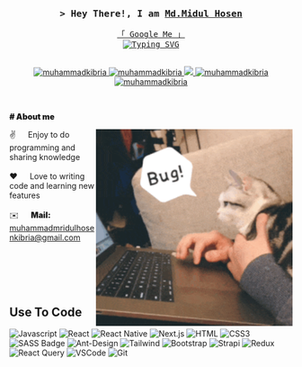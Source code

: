 <!--
<h2 align="center">
  Welcome to Md. Midul Hosen World!
  <img src="https://media.giphy.com/media/hvRJCLFzcasrR4ia7z/giphy.gif" width="28">
</h2>
-->

<!--


[![wakatime](https://wakatime.com/badge/user/eebb3dd8-d9b2-40de-9b88-6fd6cac99dbc.svg)](https://wakatime.com/@eebb3dd8-d9b2-40de-9b88-6fd6cac99dbc)

<!-- Intro  -->
<h3 align="center">
        <samp>&gt; Hey There!, I am
                <b><a target="_blank" href="https://muhammadkibria.xyz">Md.Midul Hosen</a></b>
        </samp>
</h3>


<p align="center"> 
  <samp>
    <a href="https://www.google.com/search?q=Md.+Midul+Hosen&sca_esv=578722268&sxsrf=AM9HkKll6CMGwiUnYrK9N70QBkSYC3onFQ%3A1698899524594&ei=RCZDZffhI-Ws4-EPk5i2iAg&ved=0ahUKEwj3k7D1vaSCAxVl1jgGHROMDYEQ4dUDCBA&uact=5&oq=Md.+Midul+Hosen&gs_lp=Egxnd3Mtd2l6LXNlcnAiD01kLiBNaWR1bCBIb3NlbjIEECMYJ0iVVFDrCFi_UXAGeACQAQCYAZgBoAHJBqoBAzEuNrgBA8gBAPgBAfgBAqgCFMICCBAAGKIEGLADwgIFEAAYogTCAgcQIxiwAhgnwgIHECMY6gIYJ8ICFhAAGAMYjwEY5QIY6gIYtAIYjAPYAQHCAhYQLhgDGI8BGOUCGOoCGLQCGIwD2AEB4gMEGAEgQYgGAZAGAroGBggBEAEYCw&sclient=gws-wiz-serp">「 Google Me 」</a>
    <br>
    <a href="https://git.io/typing-svg"><img src="https://readme-typing-svg.herokuapp.com?font=Fira+Code&size=17&pause=1000&random=false&width=435&lines=A+Front-End+Developer+And+WordPress+Expert;3%2B+years+of+programming+experience;Always+excited+to+learn+new+things" alt="Typing SVG" /></a>
    <br>
    <br>
  </samp>
</p>

<p align="center">
 <a href="https://muhammadkibria.xyz" target="blank">
  <img src="https://img.shields.io/badge/Website-DC143C?style=for-the-badge&logo=medium&logoColor=white" alt="muhammadkibria" />
 </a>
 <a href="#" target="_blank">
  <img src="https://img.shields.io/badge/LinkedIn-0077B5?style=for-the-badge&logo=linkedin&logoColor=white" alt="muhammadkibria"/>
 </a>
 <!-- <a href="#" target="_blank">
  <img src="https://img.shields.io/badge/dev.to-0A0A0A?style=for-the-badge&logo=dev.to&logoColor=white" alt="muhammadkibria" />
 </a> -->
 <a href="#" target="_blank">
  <img src="https://img.shields.io/badge/Twitter-1DA1F2?style=for-the-badge&logo=twitter&logoColor=white" />
 </a>
 <a href="#" target="_blank">
  <img src="https://img.shields.io/badge/Instagram-fe4164?style=for-the-badge&logo=instagram&logoColor=white" alt="muhammadkibria" />
 </a> 
 <a href="#" target="_blank">
  <img src="https://img.shields.io/badge/Facebook-20BEFF?&style=for-the-badge&logo=facebook&logoColor=white" alt="muhammadkibria"  />
  </a> 
</p>
<br />

<!-- About Section -->
 <p style="font-weight: 900"># About me</p>
 
<p>
 <img align="right" width="350" src="assets/cat-find-bug.gif" alt="Coding gif" />
  
 ✌️ &emsp; Enjoy to do programming and sharing knowledge <br/><br/>
 ❤️ &emsp; Love to writing code and learning new features<br/><br/>
 ✉️ &emsp; <span style="font-weight: 900">Mail:</span> muhammadmridulhosenkibria@gmail.com<br/><br/>

</p>

<br/>
<br/>
<br/>

## Use To Code

![Javascript](https://img.shields.io/badge/Javascript-F0DB4F?style=for-the-badge&labelColor=black&logo=javascript&logoColor=F0DB4F)
![React](https://img.shields.io/badge/-React-61DBFB?style=for-the-badge&labelColor=black&logo=react&logoColor=61DBFB)
![React Native](https://img.shields.io/badge/React_Native-20232A?style=for-the-badge&logo=react&logoColor=61DAFB)
![Next.js](https://img.shields.io/badge/next.js-000000?style=for-the-badge&logo=nextdotjs&logoColor=white)
![HTML](https://img.shields.io/badge/HTML5-E34F26?style=for-the-badge&logo=html5&logoColor=white)
![CSS3](https://img.shields.io/badge/CSS3-1572B6?style=for-the-badge&logo=css3&logoColor=white)
![SASS Badge](https://img.shields.io/badge/Sass-CC6699?style=for-the-badge&logo=sass&logoColor=white)
![Ant-Design](https://img.shields.io/badge/AntDesign-0170FE?style=for-the-badge&logo=antdesign&logoColor=white)
![Tailwind](https://img.shields.io/badge/Tailwind_CSS-092749?style=for-the-badge&logo=tailwindcss&logoColor=06B6D4&labelColor=000000)
![Bootstrap](https://img.shields.io/badge/Bootstrap-563D7C?style=for-the-badge&logo=bootstrap&logoColor=white)
![Strapi](https://img.shields.io/badge/strapi-2E7EEA?style=for-the-badge&logo=strapi&logoColor=white)
![Redux](https://img.shields.io/badge/Redux-593D88?style=for-the-badge&logo=redux&logoColor=white)
![React Query](https://img.shields.io/badge/-React_Query-FF4154?style=for-the-badge&logo=react%20query&logoColor=white)
![VSCode](https://img.shields.io/badge/Visual_Studio-0078d7?style=for-the-badge&logo=visual%20studio&logoColor=white)
![Git](https://img.shields.io/badge/Git-F05032?style=for-the-badge&logo=git&logoColor=white)

<br/>


